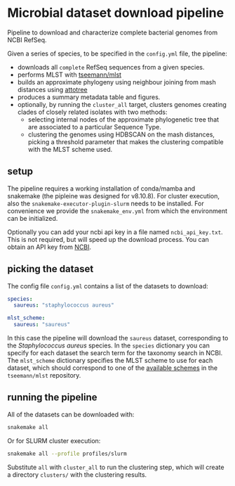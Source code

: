 # Microbial dataset download pipeline

Pipeline to download and characterize complete bacterial genomes from NCBI RefSeq.

Given a series of species, to be specified in the `config.yml` file, the pipeline:

- downloads all `complete` RefSeq sequences from a given species.
- performs MLST with [tseemann/mlst](https://github.com/tseemann/mlst)
- builds an approximate phylogeny using neighbour joining from mash distances using [attotree](https://github.com/karel-brinda/attotree)
- produces a summary metadata table and figures.
- optionally, by running the `cluster_all` target, clusters genomes creating clades of closely related isolates with two methods:
  - selecting internal nodes of the approximate phylogenetic tree that are associated to a particular Sequence Type.
  - clustering the genomes using HDBSCAN on the mash distances, picking a threshold parameter that makes the clustering compatible with the MLST scheme used.

## setup

The pipeline requires a working installation of conda/mamba and snakemake (the pipleine was designed for v8.10.8).
For cluster execution, also the `snakemake-executor-plugin-slurm` needs to be installed.
For convenience we provide the `snakemake_env.yml` from which the environment can be initialized.

Optionally you can add your ncbi api key in a file named `ncbi_api_key.txt`. This is not required, but will speed up the download process. You can obtain an API key from [NCBI](https://www.ncbi.nlm.nih.gov/account/settings/).

## picking the dataset

The config file `config.yml` contains a list of the datasets to download:

```yml
species:
  saureus: "staphylococcus aureus"

mlst_scheme:
  saureus: "saureus"
```

In this case the pipeline will download the `saureus` dataset, corresponding to the _Staphylococcus aureus_ species.
In the `species` dictionary you can specify for each dataset the search term for the taxonomy search in NCBI.
The `mlst_scheme` dictionary specifies the MLST scheme to use for each dataset, which
should correspond to one of the [available schemes](https://github.com/tseemann/mlst?tab=readme-ov-file#available-schemes) in the `tseemann/mlst` repository.

## running the pipeline

All of the datasets can be downloaded with:

```sh
snakemake all
```

Or for SLURM cluster execution:

```sh
snakemake all --profile profiles/slurm
```

Substitute `all` with `cluster_all` to run the clustering step, which will create a directory `clusters/` with the clustering results.